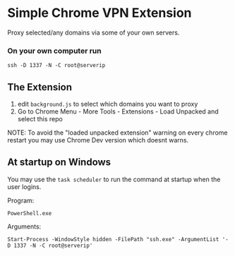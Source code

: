 # Simple Chrome VPN Extension

Proxy selected/any domains via some of your own servers.

### On your own computer run

    ssh -D 1337 -N -C root@serverip

## The Extension

1. edit `background.js` to select which domains you want to proxy
2. Go to Chrome Menu - More Tools - Extensions - Load Unpacked and select this
   repo

NOTE: To avoid the "loaded unpacked extension" warning on every chrome restart
you may use Chrome Dev version which doesnt warns.

## At startup on Windows

You may use the `task scheduler` to run the command at startup when the user
logins.

Program:

`PowerShell.exe`

Arguments:

`Start-Process -WindowStyle hidden -FilePath "ssh.exe" -ArgumentList '-D 1337 -N -C root@serverip'`
